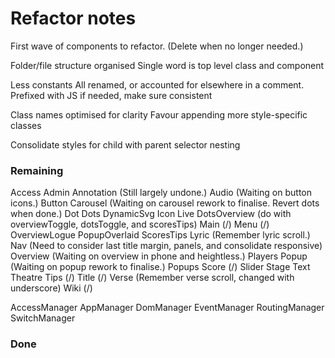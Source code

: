 # Refactor notes
First wave of components to refactor.
(Delete when no longer needed.)

Folder/file structure organised
    Single word is top level class and component

Less constants
    All renamed, or accounted for elsewhere in a comment.
    Prefixed with JS if needed, make sure consistent

Class names optimised for clarity
    Favour appending more style-specific classes

Consolidate styles for child with parent selector nesting

### Remaining

Access
Admin
Annotation (Still largely undone.)
Audio (Waiting on button icons.)
Button
Carousel (Waiting on carousel rework to finalise. Revert dots when done.)
Dot
Dots
DynamicSvg
Icon
Live
    DotsOverview (do with overviewToggle, dotsToggle, and scoresTips)
    Main (/)
    Menu (/)
    OverviewLogue
    PopupOverlaid
    ScoresTips
Lyric (Remember lyric scroll.)
Nav (Need to consider last title margin, panels, and consolidate responsive)
Overview (Waiting on overview in phone and heightless.)
Players
Popup (Waiting on popup rework to finalise.)
Popups
Score (/)
Slider
Stage
Text
Theatre
Tips (/)
Title (/)
Verse (Remember verse scroll, changed with underscore)
Wiki (/)

AccessManager
AppManager
DomManager
EventManager
RoutingManager
SwitchManager

### Done
